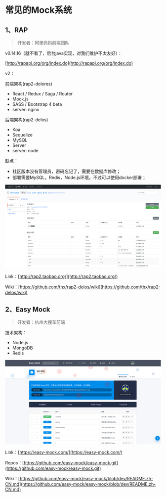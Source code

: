 # 常见的Mock系统

## 1、RAP

> 开发者：阿里妈妈前端团队

v0.14.16（就不看了，后台java实现，对我们维护不太友好）：

[http://rapapi.org/org/index.do](http://rapapi.org/org/index.do)

v2：

前端架构\(rap2-dolores\)

* React / Redux / Saga / Router
* Mock.js
* SASS / Bootstrap 4 beta
* server: nginx







后端架构\(rap2-delos\)

* Koa
* Sequelize
* MySQL
* Server
* server: node

缺点：

* 社区版本没有管理员，密码忘记了，需要在数据库修改；
* 部署需要MySQL，Redis，Node.js环境，不过可以使用docker部署；

![](/assets/rap2.png)

Link：[http://rap2.taobao.org/](http://rap2.taobao.org/)

Wiki：[https://github.com/thx/rap2-delos/wiki](https://github.com/thx/rap2-delos/wiki)

## 2、Easy Mock

> 开发者：杭州大搜车前端

技术架构：

* Node.js
* MongoDB
* Redis

![](/assets/easy-mock-cap.png)

Link：[https://easy-mock.com/](https://easy-mock.com/)

Repos：[https://github.com/easy-mock/easy-mock.git](https://github.com/easy-mock/easy-mock.git)

Wiki：[https://github.com/easy-mock/easy-mock/blob/dev/README.zh-CN.md](https://github.com/easy-mock/easy-mock/blob/dev/README.zh-CN.md)

